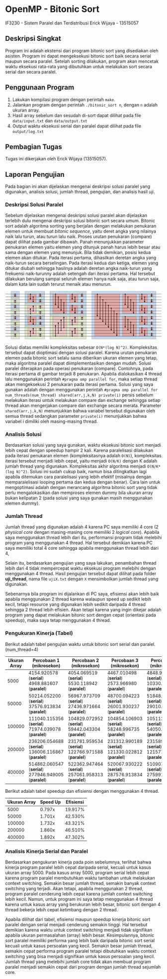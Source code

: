 # OpenMP - Bitonic Sort
IF3230 - Sistem Paralel dan Terdistribusi
Erick Wijaya - 13515057

## Deskripsi Singkat
Program ini adalah ekstensi dari program bitonic sort yang disediakan oleh asisten. Program ini dapat mengeksekusi bitonic sort baik secara serial maupun secara paralel. Setelah sorting dilakukan, program akan mencetak waktu eksekusi rata-rata yang dibutuhkan untuk melakukan sort secara serial dan secara paralel. 

## Penggunaan Program
1. Lakukan kompilasi program dengan perintah ```make```.
2. Jalankan program dengan perintah ```./bitonic_sort n```, dengan ```n``` adalah ukuran array.
3. Hasil array sebelum dan sesudah di-sort dapat dilihat pada file ```data/input.txt``` dan ```data/output.txt```
4. Output waktu eksekusi serial dan paralel dapat dilihat pada file ```output/log.txt```

## Pembagian Tugas
Tugas ini dikerjakan oleh Erick Wijaya (13515057). 

## Laporan Pengujian
Pada bagian ini akan dijelaskan mengenai deskripsi solusi paralel yang digunakan, analisis solusi, jumlah thread, pengujian, dan analisis hasil uji. 

### Deskripsi Solusi Paralel
Sebelum dijelaskan mengenai deskripsi solusi paralel akan dijelaskan terlebih dulu mengenai deskripsi solusi bitonic sort secara umum.
Bitonic sort adalah algoritma sorting yang berjalan dengan melakukan penukaran elemen untuk membuat *bitonic sequence*, yaitu deret angka 
yang nilainya naik lalu turun, atau turun lalu naik. Proses urutan penukaran (compare) dapat dilihat pada gambar dibawah. Panah 
menunjukkan parameter penukaran elemen yaitu elemen yang ditunjuk panah harus lebih besar atau sama dengan elemen yang menunjuk. 
Bila tidak demikian, posisi kedua elemen akan ditukar. Pada iterasi pertama, dihasilkan deretan angka yang naik-turun secara berselingan. 
Pada iterasi kedua dan ketiga, elemen yang ditukar diubah sehingga hasilnya adalah deretan angka naik-turun yang frekuensi naik-turunny adalah
setengah dari iterasi pertama. Hal tersebut dilakukan berulang sampai seluruh elemen hanya naik saja, atau turun saja, dalam kata lain 
sudah terurut menaik atau menurun. 

![bitonic_sort](img/bitonic_sort.png)

Solusi diatas memiliki kompleksitas sebesar ```O(N*(log N)^2)```. Kompleksitas tersebut dapat dioptimasi dengan solusi paralel. 
Karena urutan penukaran elemen pada bitonic sort selalu sama diberikan ukuran elemen yang tetap, maka algoritma paralel dapat 
diimplementasikan dengan mudah. Solusi paralel diterapkan pada operasi penukaran (compare). Contohnya, pada iterasi pertama
di gambar terjadi 8 penukaran. Apabila dialokasikan 4 thread lalu menggunakan perintah ```#pragma omp parallel for```, maka 
setiap thread akan mengeksekusi 2 penukaran pada iterasi pertama. Solusi yang saya gunakan adalah dengan menggunakan perintah 
```#pragma omp parallel for num_threads(num_thread) shared(arr,j,k,N) private(i)``` persis sebelum melakukan iterasi untuk 
melakukan compare dan exchange sehingga setiap thread akan mengerjakan compare dan exchange secara merata. Parameter ```shared(arr,j,k,N)``` 
menunjukkan bahwa variabel tersebut digunakan oleh semua thread sedangkan parameter ```private(i)``` menunjukkan bahwa variabel i 
dimiliki oleh masing-masing thread.

### Analisis Solusi
Berdasarkan solusi yang saya gunakan, waktu eksekusi bitonic sort menjadi lebih cepat dengan speedup hampir 2 kali. Karena paralelisasi dilakukan pada iterasi 
penukaran elemen (kompleksitasnya adalah ```O(N)```), kompleksitas iterasi tersebut menjadi lebih cepat, yaitu menjadi 
```O(N/K)``` dengan K adalah jumlah thread yang digunakan. Kompleksitas akhir algoritma menjadi ```O(N/K*(log N)^2)```. 
Solusi ini sudah cukup baik, namun bisa ditingkatkan lagi apabila ditemukan cara paralelisasi yang lebih efektif 
(misalnya dengan memparalelisasi looping pertama dan kedua dengan benar). Cara lain untuk mengoptimasi adalah dengan merancang algoritma bitonic sort 
yang tidak perlu mengalokasikan dan memproses elemen dummy bila ukuran array bukan kelipatan 2 (pada solusi yang saya gunakan masih 
menggunakan elemen dummy). 

### Jumlah Thread
Jumlah thread yang digunakan adalah 4 karena PC saya memiliki 4 core (2 *physical core* dengan masing-masing core memiliki 2 *logical core*). Apabila saya menggunakan thread lebih dari itu, performansi program tidak melebihi program yang menggunakan  4 thread. Hal tersebut demikian karena PC saya memiliki total 4 core sehingga apabila menggunakan thread lebih dari 4, 

Selain itu, berdasarkan pengujian yang saya lakukan, penambahan thread lebih dari 4 tidak mempercepat waktu eksekusi program melebihi dengan menggunakan 4 thread. Hasil pengujian tersebut dapat dilihat pada folder **uji_thread**, nama file ```ujiX.txt``` dengan ```X``` mensimbolkan jumlah thread yang digunakan. 

Sebenarnya bila program ini dijalankan di PC saya, efisiensi akan lebih baik apabila menggunakan 2 thread karena walaupun speed up sedikit lebih kecil, tetapi
resource yang digunakan lebih sedikit daripada 4 thread sehingga 2 thread lebih efisien. Akan tetapi karena yang ingin dikejar adalah 
program yang dapat melakukan bitonic sort dengan cepat (orientasi pada speedup), maka saya tetap menggunakan 4 thread. 

### Pengukuran Kinerja (Tabel)
Berikut adalah tabel pengujian waktu untuk bitonic sort serial dan paralel. (num_thread=4)

| **Ukuran Array** | **Percobaan 1 (mikrosekon)**    | **Percobaan 2 (mikrosekon)**    | **Percobaan 3 (mikrosekon)**    | **Percobaan 4 (mikrosekon)**    | **Percobaan 5 (mikrosekon)**    | **Rata-Rata (mikrosekon)**      |
| ------------ | --------------------------- | --------------------------- | --------------------------- | --------------------------- | --------------------------- | --------------------------- |
| 5000         | 4154.920578 (**serial**) 4968.881607 (**paralel**)     | 4054.069519 (**serial**) 5530.118942 (**paralel**)    | 4467.010498 (**serial**) 2573.966980 (**paralel**)    | 4848.957062 (**serial**) 10330.915451 (**paralel**)   |  3962.993622 (**serial**) 3566.980362 (**paralel**)   | 4297.590256 (**serial**) 5394.172668 (**paralel**)    |
| 50000        | 50214.052200 (**serial**) 37576.913834 (**paralel**)   | 56967.973709 (**serial**) 27436.971664 (**paralel**)   | 48700.094223 (**serial**) 26001.930237 (**paralel**)   | 51848.888397 (**serial**) 29010.057449 (**paralel**)   | 48896.074295 (**serial**) 30823.945999 (**paralel**)   | 51325.416565 (**serial**) 30169.963837 (**paralel**)   |
| 100000       | 111040.115356 (**serial**)   71974.039078 (**paralel**)  | 104829.072952 (**serial**)   59442.043304 (**paralel**)  | 104854.106903 (**serial**)   58248.996735 (**paralel**)  | 105112.075806 (**serial**)   54050.922394 (**paralel**)  | 108012.914658 (**serial**)   64358.949661 (**paralel**)  | 106769.657135 (**serial**) 61614.990234 (**paralel**)  |
| 200000       | 236206.054688 (**serial**) 136006.116867 (**paralel**) | 231781.959534 (**serial**) 122766.971588 (**paralel**) | 231312.990189 (**serial**) 121330.022812 (**paralel**) | 231589.078903 (**serial**) 121577.978134 (**paralel**) | 230040.073395 (**serial**) 122328.996658 (**paralel**) | 232186.031342 (**serial**) 124802.017212 (**paralel**) |
| 400000       | 514862.060547 (**serial**) 277946.949005 (**paralel**) | 522362.947464 (**serial**) 257061.958313 (**paralel**) | 520067.930222 (**serial**) 287576.913834 (**paralel**) | 510907.888412 (**serial**) 275991.916656 (**paralel**) | 509989.976883 (**serial**) 264043.092728 (**paralel**) | 515638.160706 (**serial**) 272524.166107 (**paralel**) |

Berikut adalah tabel speedup dan efisiensi dengan menggunakan 4 thread. 

| **Ukuran Array** | **Speed Up** | **Efisiensi** |
| ------------ | --- | --- |
| 5000         |  0.797x   |  19.917%   |
| 50000        |  1.701x   |  42.530%   |
| 100000       |  1.732x   |  43.321%   |
| 200000       |  1.860x   |  46.510%   |
| 400000       |  1.892x   |  47.302%   |

### Analisis Kinerja Serial dan Paralel
Berdasarkan pengukuran kinerja pada poin sebelumnya, terlihat bahwa kinerja program paralel lebih cepat daripada serial, 
kecuali untuk kasus ukuran array 5000. Pada kasus array 5000, program serial lebih cepat karena program paralel membutuhkan waktu 
tambahan untuk melakukan context switching. Semakin besar jumlah thread, semakin banyak context switching yang terjadi. Akan tetapi, 
apabila menggunakan 2 thread, program paralel cenderung lebih cepat karena jumlah context switching lebih kecil. Namun, untuk program ini
saya tetap menggunakan 4 thread karena untuk kasus array yang 
berukuran lebih besar, bitonic sort dengan 4 thread bekerja lebih cepat ketimbang dengan 2 thread.

Apabila dilihat dari tabel, efisiensi maupun speedup kinerja bitonic sort paralel dengan serial menjadi cenderung semakin tinggi. Hal tersebut demikian karena waktu untuk context switching menjadi tidak signifikan apabila 
ukuran permasalahan (array) lebih besar. Kesimpulannya, bitonic sort paralel memiliki performa yang lebih baik daripada 
bitonic sort serial kecuali untuk kasus persoalan yang kecil. Semakin besar jumlah thread, semakin cepat performa program paralel 
tetapi dibutuhkan waktu context switching yang bisa menjadi signifikan untuk kasus persoalan yang kecil. Jumlah thread yang melebihi 
jumlah core tidak akan membuat program paralel menjadi semakin cepat dari program dengan jumlah thread sejumlah core. 
